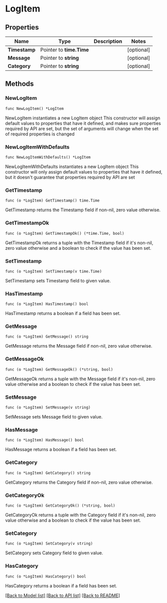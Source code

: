 # LogItem

## Properties

Name | Type | Description | Notes
------------ | ------------- | ------------- | -------------
**Timestamp** | Pointer to **time.Time** |  | [optional] 
**Message** | Pointer to **string** |  | [optional] 
**Category** | Pointer to **string** |  | [optional] 

## Methods

### NewLogItem

`func NewLogItem() *LogItem`

NewLogItem instantiates a new LogItem object
This constructor will assign default values to properties that have it defined,
and makes sure properties required by API are set, but the set of arguments
will change when the set of required properties is changed

### NewLogItemWithDefaults

`func NewLogItemWithDefaults() *LogItem`

NewLogItemWithDefaults instantiates a new LogItem object
This constructor will only assign default values to properties that have it defined,
but it doesn't guarantee that properties required by API are set

### GetTimestamp

`func (o *LogItem) GetTimestamp() time.Time`

GetTimestamp returns the Timestamp field if non-nil, zero value otherwise.

### GetTimestampOk

`func (o *LogItem) GetTimestampOk() (*time.Time, bool)`

GetTimestampOk returns a tuple with the Timestamp field if it's non-nil, zero value otherwise
and a boolean to check if the value has been set.

### SetTimestamp

`func (o *LogItem) SetTimestamp(v time.Time)`

SetTimestamp sets Timestamp field to given value.

### HasTimestamp

`func (o *LogItem) HasTimestamp() bool`

HasTimestamp returns a boolean if a field has been set.

### GetMessage

`func (o *LogItem) GetMessage() string`

GetMessage returns the Message field if non-nil, zero value otherwise.

### GetMessageOk

`func (o *LogItem) GetMessageOk() (*string, bool)`

GetMessageOk returns a tuple with the Message field if it's non-nil, zero value otherwise
and a boolean to check if the value has been set.

### SetMessage

`func (o *LogItem) SetMessage(v string)`

SetMessage sets Message field to given value.

### HasMessage

`func (o *LogItem) HasMessage() bool`

HasMessage returns a boolean if a field has been set.

### GetCategory

`func (o *LogItem) GetCategory() string`

GetCategory returns the Category field if non-nil, zero value otherwise.

### GetCategoryOk

`func (o *LogItem) GetCategoryOk() (*string, bool)`

GetCategoryOk returns a tuple with the Category field if it's non-nil, zero value otherwise
and a boolean to check if the value has been set.

### SetCategory

`func (o *LogItem) SetCategory(v string)`

SetCategory sets Category field to given value.

### HasCategory

`func (o *LogItem) HasCategory() bool`

HasCategory returns a boolean if a field has been set.


[[Back to Model list]](../README.md#documentation-for-models) [[Back to API list]](../README.md#documentation-for-api-endpoints) [[Back to README]](../README.md)


